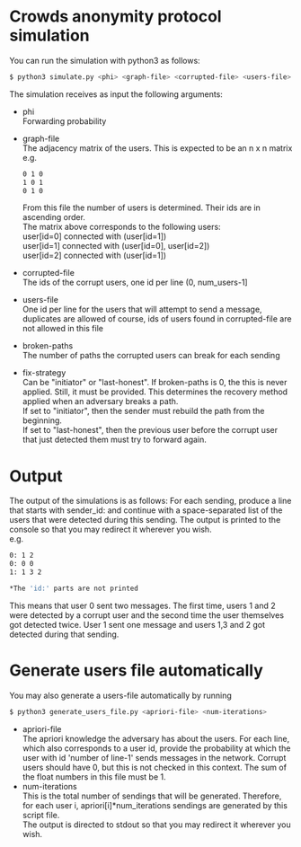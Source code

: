 # Crowds anonymity protocol simulation

You can run the simulation with python3 as follows:
```sh
$ python3 simulate.py <phi> <graph-file> <corrupted-file> <users-file> <broken-paths> <fix-strategy>
```
The simulation receives as input the following arguments:
- phi<br/>
  Forwarding probability

- graph-file<br/>
  The adjacency matrix of the users. This is expected to be an n x n matrix<br/>
  e.g.<br/>
  ```sh
  0 1 0
  1 0 1
  0 1 0
  ```
  From this file the number of users is determined. Their ids are in ascending order.<br/>
  The matrix above corresponds to the following users:<br/>
  user[id=0] connected with (user[id=1])<br/>
  user[id=1] connected with (user[id=0], user[id=2])<br/>
  user[id=2] connected with (user[id=1])<br/>

- corrupted-file<br/>
  The ids of the corrupt users, one id per line (0, num_users-1]

- users-file<br/>
  One id per line for the users that will attempt to send a message, duplicates are
  allowed of course, ids of users found in corrupted-file are not allowed in this file

- broken-paths<br/>
The number of paths the corrupted users can break for each sending

- fix-strategy<br/>
  Can be "initiator" or "last-honest". If broken-paths is 0, the this is never applied. Still, it must be provided. This determines the recovery method applied when an adversary breaks a path.<br/>
  If set to "initiator", then the sender must rebuild the path from the beginning.<br/>
  If set to "last-honest", then the previous user before the corrupt user that just detected them must try to forward again.<br/>
# Output
The output of the simulations is as follows: For each sending, produce a line that starts with sender_id: and continue with a space-separated list of the users that were detected during this sending. The output is printed to the console so that you may redirect it wherever you wish.<br/>
e.g. <br/>
```sh
0: 1 2
0: 0 0
1: 1 3 2

*The 'id:' parts are not printed
  ```
This means that user 0 sent two messages. The first time, users 1 and 2 were detected by a corrupt user and the second time the user themselves got detected twice. User 1 sent one message and users 1,3 and 2 got detected during that sending.

# Generate users file automatically
You may also generate a users-file automatically by running
```sh
$ python3 generate_users_file.py <apriori-file> <num-iterations>
```
- apriori-file<br/>
The apriori knowledge the adversary has about the users. For each line, which also corresponds to a user id, provide the probability at which the user with id 'number of line-1' sends messages in the network. Corrupt users should have 0, but this is not checked in this context. The sum of the float numbers in this file must be 1.
- num-iterations<br/>
This is the total number of sendings that will be generated. Therefore, for each user i, apriori\[i\]\*num_iterations sendings are generated by this script file.<br/>
The output is directed to stdout so that you may redirect it wherever you wish. 
